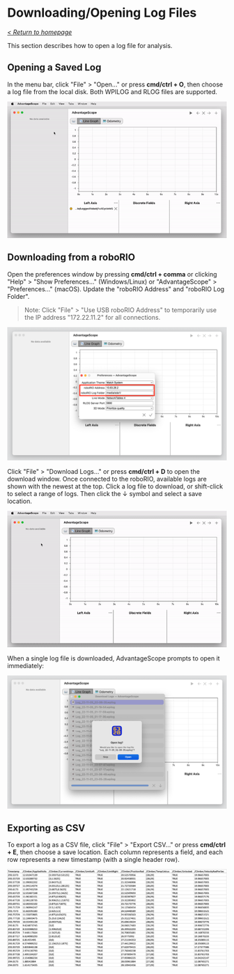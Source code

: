 # Downloading/Opening Log Files

_[< Return to homepage](/docs/INDEX.md)_

This section describes how to open a log file for analysis.

## Opening a Saved Log

In the menu bar, click "File" > "Open..." or press **cmd/ctrl + O**, then choose a log file from the local disk. Both WPILOG and RLOG files are supported.

![Opening a saved log](/docs/img/open-file-1.gif)

## Downloading from a roboRIO

Open the preferences window by pressing **cmd/ctrl + comma** or clicking "Help" > "Show Preferences..." (Windows/Linux) or "AdvantageScope" > "Preferences..." (macOS). Update the "roboRIO Address" and "roboRIO Log Folder".

> Note: Click "File" > "Use USB roboRIO Address" to temporarily use the IP address "172.22.11.2" for all connections.

![Diagram of roboRIO preferences](/docs/img/open-file-2.png)

Click "File" > "Download Logs..." or press **cmd/ctrl + D** to open the download window. Once connected to the roboRIO, available logs are shown with the newest at the top. Click a log file to download, or shift-click to select a range of logs. Then click the ↓ symbol and select a save location.

![Downloading log files](/docs/img/open-file-3.gif)

When a single log file is downloaded, AdvantageScope prompts to open it immediately:

![Prompt to open log file](/docs/img/open-file-4.png)

## Exporting as CSV

To export a log as a CSV file, click "File" > "Export CSV..." or press **cmd/ctrl + E**, then choose a save location. Each column represents a field, and each row represents a new timestamp (with a single header row).

![CSV table](/docs/img/open-file-5.png)
